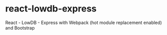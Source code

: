 # react-lowdb-express
React - LowDB - Express with Webpack (hot module replacement enabled) and Bootstrap
